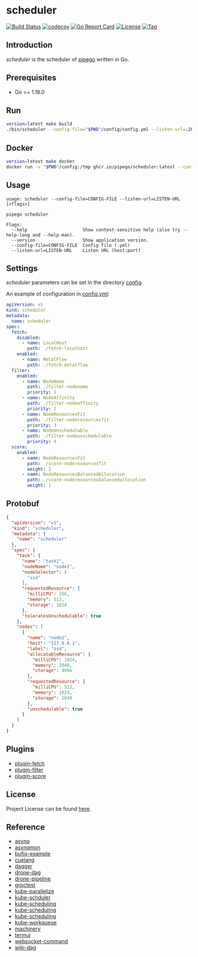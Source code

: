 # scheduler

[![Build Status](https://github.com/pipego/scheduler/workflows/ci/badge.svg?branch=main&event=push)](https://github.com/pipego/scheduler/actions?query=workflow%3Aci)
[![codecov](https://codecov.io/gh/pipego/scheduler/branch/main/graph/badge.svg?token=y5anikgcTz)](https://codecov.io/gh/pipego/scheduler)
[![Go Report Card](https://goreportcard.com/badge/github.com/pipego/scheduler)](https://goreportcard.com/report/github.com/pipego/scheduler)
[![License](https://img.shields.io/github/license/pipego/scheduler.svg)](https://github.com/pipego/scheduler/blob/main/LICENSE)
[![Tag](https://img.shields.io/github/tag/pipego/scheduler.svg)](https://github.com/pipego/scheduler/tags)



## Introduction

*scheduler* is the scheduler of [pipego](https://github.com/pipego) written in Go.



## Prerequisites

- Go >= 1.18.0



## Run

```bash
version=latest make build
./bin/scheduler --config-file="$PWD"/config/config.yml --listen-url=:28082
```



## Docker

```bash
version=latest make docker
docker run -v "$PWD"/config:/tmp ghcr.io/pipego/scheduler:latest --config-file=/tmp/config.yml --listen-url=:28082
```



## Usage

```
usage: scheduler --config-file=CONFIG-FILE --listen-url=LISTEN-URL [<flags>]

pipego scheduler

Flags:
  --help                     Show context-sensitive help (also try --help-long and --help-man).
  --version                  Show application version.
  --config-file=CONFIG-FILE  Config file (.yml)
  --listen-url=LISTEN-URL    Listen URL (host:port)
```



## Settings

*scheduler* parameters can be set in the directory [config](https://github.com/pipego/scheduler/blob/main/config).

An example of configuration in [config.yml](https://github.com/pipego/scheduler/blob/main/config/config.yml):

```yaml
apiVersion: v1
kind: scheduler
metadata:
  name: scheduler
spec:
  fetch:
    disabled:
      - name: LocalHost
        path: ./fetch-localhost
    enabled:
      - name: MetalFlow
        path: ./fetch-metalflow
  filter:
    enabled:
      - name: NodeName
        path: ./filter-nodename
        priority: 1
      - name: NodeAffinity
        path: ./filter-nodeaffinity
        priority: 2
      - name: NodeResourcesFit
        path: ./filter-noderesourcesfit
        priority: 3
      - name: NodeUnschedulable
        path: ./filter-nodeunschedulable
        priority: 4
  score:
    enabled:
      - name: NodeResourcesFit
        path: ./score-noderesourcesfit
        weight: 2
      - name: NodeResourcesBalancedAllocation
        path: ./score-noderesourcesbalancedallocation
        weight: 1
```



## Protobuf

```json
{
  "apiVersion": "v1",
  "kind": "scheduler",
  "metadata": {
    "name": "scheduler"
  },
  "spec": {
    "task": {
      "name": "task1",
      "nodeName": "node1",
      "nodeSelector": [
        "ssd"
      ],
      "requestedResource": {
        "milliCPU": 256,
        "memory": 512,
        "storage": 1024
      },
      "toleratesUnschedulable": true
    },
    "nodes": [
      {
        "name": "node1",
        "host": "127.0.0.1",
        "label": "ssd",
        "allocatableResource": {
          "milliCPU": 1024,
          "memory": 2048,
          "storage": 4096
        },
        "requestedResource": {
          "milliCPU": 512,
          "memory": 1024,
          "storage": 2048
        },
        "unschedulable": true
      }
    ]
  }
}
```



## Plugins

- [plugin-fetch](https://github.com/pipego/plugin-fetch)
- [plugin-filter](https://github.com/pipego/plugin-filter)
- [plugin-score](https://github.com/pipego/plugin-score)



## License

Project License can be found [here](LICENSE).



## Reference

- [asynq](https://github.com/hibiken/asynq)
- [asynqmon](https://github.com/hibiken/asynqmon)
- [bufio-example](https://golang.org/src/bufio/example_test.go)
- [cuelang](https://cuelang.org)
- [dagger](https://dagger.io/)
- [drone-dag](https://github.com/drone/dag)
- [drone-pipeline](https://docs.drone.io/pipeline/overview/)
- [grpctest](https://github.com/grpc/grpc-go/tree/master/internal/grpctest)
- [kube-parallelize](https://github.com/kubernetes/kubernetes/blob/master/pkg/scheduler/framework/parallelize/parallelism.go)
- [kube-schduler](https://github.com/kubernetes/kubernetes/blob/master/pkg/scheduler/schedule_one.go)
- [kube-scheduling](https://cloud.tencent.com/developer/article/1644857)
- [kube-scheduling](https://kubernetes.io/zh/docs/concepts/scheduling-eviction/kube-scheduler/)
- [kube-scheduling](https://kubernetes.io/zh/docs/reference/scheduling/config/)
- [kube-workqueue](https://github.com/kubernetes/kubernetes/blob/master/staging/src/k8s.io/client-go/util/workqueue)
- [machinery](https://github.com/RichardKnop/machinery/blob/master/v2/example/go-redis/main.go)
- [termui](https://github.com/gizak/termui)
- [websocket-command](https://github.com/gorilla/websocket/tree/master/examples/command)
- [wiki-dag](https://en.wikipedia.org/wiki/Directed_acyclic_graph)
